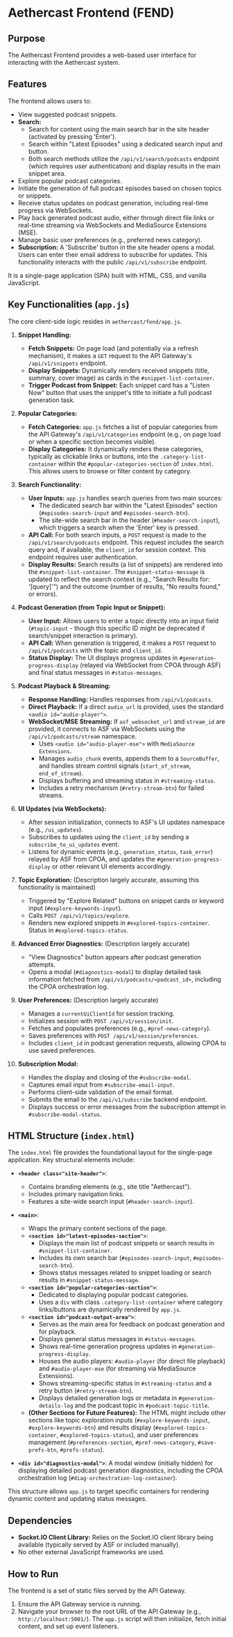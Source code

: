 # Aethercast Frontend (FEND)

## Purpose

The Aethercast Frontend provides a web-based user interface for interacting with the Aethercast system.

## Features

The frontend allows users to:
-   View suggested podcast snippets.
-   **Search:**
    -   Search for content using the main search bar in the site header (activated by pressing 'Enter').
    -   Search within "Latest Episodes" using a dedicated search input and button.
    -   Both search methods utilize the `/api/v1/search/podcasts` endpoint (which requires user authentication) and display results in the main snippet area.
-   Explore popular podcast categories.
-   Initiate the generation of full podcast episodes based on chosen topics or snippets.
-   Receive status updates on podcast generation, including real-time progress via WebSockets.
-   Play back generated podcast audio, either through direct file links or real-time streaming via WebSockets and MediaSource Extensions (MSE).
-   Manage basic user preferences (e.g., preferred news category).
-   **Subscription:** A 'Subscribe' button in the site header opens a modal. Users can enter their email address to subscribe for updates. This functionality interacts with the public `/api/v1/subscribe` endpoint.

It is a single-page application (SPA) built with HTML, CSS, and vanilla JavaScript.

## Key Functionalities (`app.js`)

The core client-side logic resides in `aethercast/fend/app.js`.

1.  **Snippet Handling:**
    *   **Fetch Snippets:** On page load (and potentially via a refresh mechanism), it makes a `GET` request to the API Gateway's `/api/v1/snippets` endpoint.
    *   **Display Snippets:** Dynamically renders received snippets (title, summary, cover image) as cards in the `#snippet-list-container`.
    *   **Trigger Podcast from Snippet:** Each snippet card has a "Listen Now" button that uses the snippet's title to initiate a full podcast generation task.

2.  **Popular Categories:**
    *   **Fetch Categories:** `app.js` fetches a list of popular categories from the API Gateway's `/api/v1/categories` endpoint (e.g., on page load or when a specific section becomes visible).
    *   **Display Categories:** It dynamically renders these categories, typically as clickable links or buttons, into the `.category-list-container` within the `#popular-categories-section` of `index.html`. This allows users to browse or filter content by category.

3.  **Search Functionality:**
    *   **User Inputs:** `app.js` handles search queries from two main sources:
        *   The dedicated search bar within the "Latest Episodes" section (`#episodes-search-input` and `#episodes-search-btn`).
        *   The site-wide search bar in the header (`#header-search-input`), which triggers a search when the 'Enter' key is pressed.
    *   **API Call:** For both search inputs, a `POST` request is made to the `/api/v1/search/podcasts` endpoint. This request includes the search query and, if available, the `client_id` for session context. This endpoint requires user authentication.
    *   **Display Results:** Search results (a list of snippets) are rendered into the `#snippet-list-container`. The `#snippet-status-message` is updated to reflect the search context (e.g., "Search Results for: '[query]'") and the outcome (number of results, "No results found," or errors).

4.  **Podcast Generation (from Topic Input or Snippet):**
    *   **User Input:** Allows users to enter a topic directly into an input field (`#topic-input` - though this specific ID might be deprecated if search/snippet interaction is primary).
    *   **API Call:** When generation is triggered, it makes a `POST` request to `/api/v1/podcasts` with the topic and `client_id`.
    *   **Status Display:** The UI displays progress updates in `#generation-progress-display` (relayed via WebSocket from CPOA through ASF) and final status messages in `#status-messages`.

5.  **Podcast Playback & Streaming:**
    *   **Response Handling:** Handles responses from `/api/v1/podcasts`.
    *   **Direct Playback:** If a direct `audio_url` is provided, uses the standard `<audio id="audio-player">`.
    *   **WebSocket/MSE Streaming:** If `asf_websocket_url` and `stream_id` are provided, it connects to ASF via WebSockets using the `/api/v1/podcasts/stream` namespace.
        *   Uses `<audio id="audio-player-mse">` with `MediaSource Extensions`.
        *   Manages `audio_chunk` events, appends them to a `SourceBuffer`, and handles stream control signals (`start_of_stream`, `end_of_stream`).
        *   Displays buffering and streaming status in `#streaming-status`.
        *   Includes a retry mechanism (`#retry-stream-btn`) for failed streams.

6.  **UI Updates (via WebSockets):**
    *   After session initialization, connects to ASF's UI updates namespace (e.g., `/ui_updates`).
    *   Subscribes to updates using the `client_id` by sending a `subscribe_to_ui_updates` event.
    *   Listens for dynamic events (e.g., `generation_status`, `task_error`) relayed by ASF from CPOA, and updates the `#generation-progress-display` or other relevant UI elements accordingly.

7.  **Topic Exploration:** (Description largely accurate, assuming this functionality is maintained)
    *   Triggered by "Explore Related" buttons on snippet cards or keyword input (`#explore-keywords-input`).
    *   Calls `POST /api/v1/topics/explore`.
    *   Renders new explored snippets in `#explored-topics-container`. Status in `#explored-topics-status`.

8.  **Advanced Error Diagnostics:** (Description largely accurate)
    *   "View Diagnostics" button appears after podcast generation attempts.
    *   Opens a modal (`#diagnostics-modal`) to display detailed task information fetched from `/api/v1/podcasts/<podcast_id>`, including the CPOA orchestration log.

9.  **User Preferences:** (Description largely accurate)
    *   Manages a `currentUiClientId` for session tracking.
    *   Initializes session with `POST /api/v1/session/init`.
    *   Fetches and populates preferences (e.g., `#pref-news-category`).
    *   Saves preferences with `POST /api/v1/session/preferences`.
    *   Includes `client_id` in podcast generation requests, allowing CPOA to use saved preferences.
10. **Subscription Modal:**
    *   Handles the display and closing of the `#subscribe-modal`.
    *   Captures email input from `#subscribe-email-input`.
    *   Performs client-side validation of the email format.
    *   Submits the email to the `/api/v1/subscribe` backend endpoint.
    *   Displays success or error messages from the subscription attempt in `#subscribe-modal-status`.

## HTML Structure (`index.html`)

The `index.html` file provides the foundational layout for the single-page application. Key structural elements include:

-   **`<header class="site-header">`**:
    *   Contains branding elements (e.g., site title "Aethercast").
    *   Includes primary navigation links.
    *   Features a site-wide search input (`#header-search-input`).

-   **`<main>`**:
    *   Wraps the primary content sections of the page.
    *   **`<section id="latest-episodes-section">`**:
        *   Displays the main list of podcast snippets or search results in `#snippet-list-container`.
        *   Includes its own search bar (`#episodes-search-input`, `#episodes-search-btn`).
        *   Shows status messages related to snippet loading or search results in `#snippet-status-message`.
    *   **`<section id="popular-categories-section">`**:
        *   Dedicated to displaying popular podcast categories.
        *   Uses a `div` with class `.category-list-container` where category links/buttons are dynamically rendered by `app.js`.
    *   **`<section id="podcast-output-area">`**:
        *   Serves as the main area for feedback on podcast generation and for playback.
        *   Displays general status messages in `#status-messages`.
        *   Shows real-time generation progress updates in `#generation-progress-display`.
        *   Houses the audio players: `#audio-player` (for direct file playback) and `#audio-player-mse` (for streaming via MediaSource Extensions).
        *   Shows streaming-specific status in `#streaming-status` and a retry button (`#retry-stream-btn`).
        *   Displays detailed generation logs or metadata in `#generation-details-log` and the podcast topic in `#podcast-topic-title`.
    *   **(Other Sections for Future Features):** The HTML might include other sections like topic exploration inputs (`#explore-keywords-input`, `#explore-keywords-btn`) and results display (`#explored-topics-container`, `#explored-topics-status`), and user preferences management (`#preferences-section`, `#pref-news-category`, `#save-prefs-btn`, `#prefs-status`).

-   **`<div id="diagnostics-modal">`**: A modal window (initially hidden) for displaying detailed podcast generation diagnostics, including the CPOA orchestration log (`#diag-orchestration-log-container`).

This structure allows `app.js` to target specific containers for rendering dynamic content and updating status messages.

## Dependencies

-   **Socket.IO Client Library:** Relies on the Socket.IO client library being available (typically served by ASF or included manually).
-   No other external JavaScript frameworks are used.

## How to Run

The frontend is a set of static files served by the API Gateway.
1.  Ensure the API Gateway service is running.
2.  Navigate your browser to the root URL of the API Gateway (e.g., `http://localhost:5001/`).
The `app.js` script will then initialize, fetch initial content, and set up event listeners.
```
